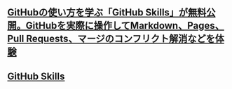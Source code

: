 ## [GitHubの使い方を学ぶ「GitHub Skills」が無料公開。GitHubを実際に操作してMarkdown、Pages、Pull Requests、マージのコンフリクト解消などを体験](https://www.publickey1.jp/blog/22/githubgithub_skillsgithubmarkdownpagespull_requests.html)

## [GitHub Skills](https://skills.github.com/)
